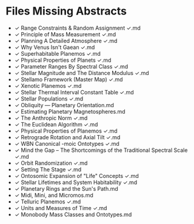 # Files Missing Abstracts

- ✓ Range Constraints & Random Assignment ✓.md
- ✓ Principle of Mass Measurement ✓.md
- ✓ Planning A Detailed Atmosphere ✓.md
- ✓ Why Venus Isn't Gaean ✓.md
- ✓ Superhabitable Planemos ✓.md
- ✓ Physical Properties of Planets ✓.md
- ✓ Parameter Ranges By Spectral Class ✓.md
- ✓ Stellar Magnitude and The Distance Modulus ✓.md
- ✓ Stellamo Framework (Master Map) ✓.md
- ✓ Xenotic Planemos ✓.md
- ✓ Stellar Thermal Interval Constant Table ✓.md
- ✓ Stellar Populations ✓.md
- ✓ Obliquity — Planetary Orientation.md
- ✓ Estimating Planetary Magnetospheres.md
- ✓ The Anthropic Norm ✓.md
- ✓ The Euclidean Algorithm ✓.md
- ✓ Physical Properties of Planemos ✓.md
- ✓ Retrograde Rotation and Axial Tilt ✓.md
- ✓ WBN Canonical -moic Ontotypes ✓.md
- ✓ Mind the Gap – The Shortcomings of the Traditional Spectral Scale ✓.md
- ✓ Orbit Randomization ✓.md
- ✓ Setting The Stage ✓.md
- ✓ Ontosomic Expansion of "Life" Concepts ✓.md
- ✓ Stellar Lifetimes and System Habitability ✓.md
- ✓ Planetary Rings and the Sun's Path.md
- ✓ Midi, Mini, and Micromos.md
- ✓ Telluric Planemos ✓.md
- ✓ Units and Measures of Time ✓.md
- ✓ Monobody Mass Classes and Ontotypes.md